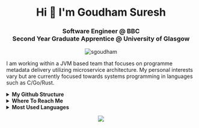 <h1 align="center">Hi 👋 I'm Goudham Suresh</h1>
<h3 align="center">Software Engineer @ BBC <br> Second Year Graduate Apprentice @ University of Glasgow</h3>
<p align="center"> <img src="https://komarev.com/ghpvc/?username=sgoudham&label=Profile%20views&color=0e75b6&style=flat" alt="sgoudham" /> </p>

I am working within a JVM based team that focuses on programme metadata delivery utilizing
microservice architecture. My personal interests vary but are currently focused towards systems programming in 
languages such as C/Go/Rust. 

<details>
    <summary><strong>My Github Structure</strong></summary>

- [Personal Projects](https://github.com/sgoudham?tab=repositories)
- [University Projects](https://github.com/sgoudham-university)
- [Personal Website](https://goudham-me)

</details>
<details>
    <summary><strong>Where To Reach Me</strong></summary>

- [LinkedIn](https://www.linkedin.com/in/sgoudham/)
- [Twitter](https://twitter.com/RealGoudham)
- [Discord](https://discord.bio/p/hammy)

</details>
<details>
    <summary><strong>Most Used Languages</strong></summary>

<p align="center"> <a href="https://github.com/sgoudham/github-readme-stats">
  <img align="center" src="https://github-readme-stats.vercel.app/api/top-langs/?username=sgoudham&layout=compact&theme=radical&langs_count=5" />
</a> </p>

</details>

<p align="center"> <a href="https://github.com/sgoudham/github-readme-stats">
  <img align="center" src="https://github-readme-stats.vercel.app/api?username=sgoudham&count_private=true&show_icons=true&theme=radical" />
</a> </p>
<p align="center"> <img src="https://github-readme-streak-stats.herokuapp.com/?user=sgoudham&theme=radical" alt=""/> </p>